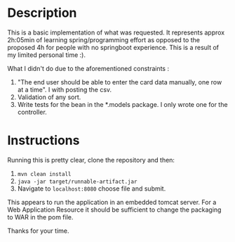 # Description
This is a basic implementation of what was requested. It represents approx 2h:05min of learning spring/programming effort as opposed to the proposed 4h for people with no springboot experience. This is a result of my limited personal time :).

What I didn't do due to the aforementioned constraints :
1. "The end user should be able to enter the card data manually, one row at a time". I with posting the csv.
2. Validation of any sort.
3. Write tests for the bean in the *.models package. I only wrote one for the controller.

# Instructions
Running this is pretty clear, clone the repository and then:
1. `mvn clean install`
2. `java -jar target/runnable-artifact.jar`
3. Navigate to `localhost:8080` choose file and submit.

This appears to run the application in an embedded tomcat server. For a Web Application Resource it should be sufficient to change the packaging to WAR in the pom file.

Thanks for your time.
